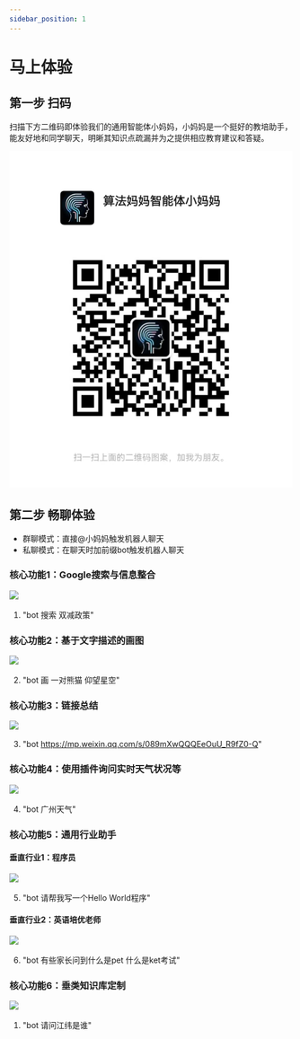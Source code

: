 ```yaml
---
sidebar_position: 1
---
```


# 马上体验
## 第一步 扫码
扫描下方二维码即体验我们的通用智能体小妈妈，小妈妈是一个挺好的教培助手，能友好地和同学聊天，明晰其知识点疏漏并为之提供相应教育建议和答疑。

![](./img/suanfamama.core.product.01.png)

## 第二步 畅聊体验
* 群聊模式：直接@小妈妈触发机器人聊天
* 私聊模式：在聊天时加前缀bot触发机器人聊天

### 核心功能1：Google搜索与信息整合
![](./img/chat.interface.1.png)

1. "bot 搜索 双减政策"

### 核心功能2：基于文字描述的画图
![](./img/chat.interface.2.png)

2. "bot 画 一对熊猫 仰望星空"

### 核心功能3：链接总结
![](./img/chat.interface.3.png)

3. "bot https://mp.weixin.qq.com/s/089mXwQQQEeOuU_R9fZ0-Q"

### 核心功能4：使用插件询问实时天气状况等
![](./img/chat.interface.4.png)

4. "bot 广州天气"

### 核心功能5：通用行业助手
#### 垂直行业1：程序员
![](./img/chat.interface.5.1.png)

5. "bot 请帮我写一个Hello World程序"

#### 垂直行业2：英语培优老师
![](./img/chat.interface.5.2.png)

6. "bot 有些家长问到什么是pet 什么是ket考试"

### 核心功能6：垂类知识库定制
![](./img/chat.interface.6.png)

1. "bot 请问江纬是谁"